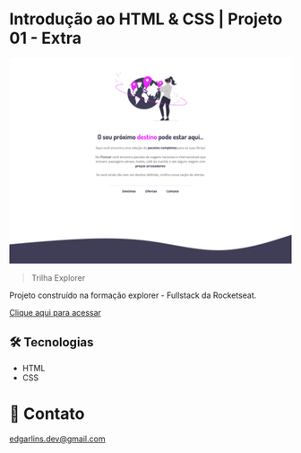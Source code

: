 # Introdução ao HTML & CSS | Projeto 01 - Extra

![preview](./.github/preview.png)

>Trilha Explorer

Projeto construído na formação explorer - Fullstack da Rocketseat.

[Clique aqui para acessar](https://edgar-lins.github.io/projeto-01-extra/)

## 🛠 Tecnologias 

- HTML
- CSS

# 📩 Contato

edgarlins.dev@gmail.com
